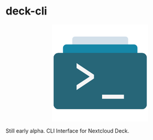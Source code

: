 # deck-cli

 <p align="center">
  <img width="256" src="misc/header.png">
</p>

Still early alpha. CLI Interface for Nextcloud Deck.
